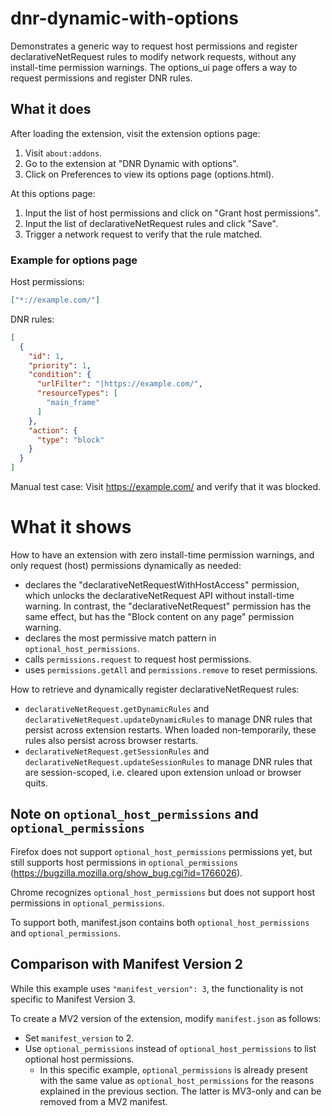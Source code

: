 # dnr-dynamic-with-options

Demonstrates a generic way to request host permissions and register
declarativeNetRequest rules to modify network requests, without any
install-time permission warnings. The options_ui page offers a way to request
permissions and register DNR rules.

## What it does

After loading the extension, visit the extension options page:

1. Visit `about:addons`.
2. Go to the extension at "DNR Dynamic with options".
3. Click on Preferences to view its options page (options.html).

At this options page:

1. Input the list of host permissions and click on "Grant host permissions".
2. Input the list of declarativeNetRequest rules and click "Save".
3. Trigger a network request to verify that the rule matched.

### Example for options page

Host permissions:

```json
["*://example.com/"]
```

DNR rules:

```json
[
  {
    "id": 1,
    "priority": 1,
    "condition": {
      "urlFilter": "|https://example.com/",
      "resourceTypes": [
        "main_frame"
      ]
    },
    "action": {
      "type": "block"
    }
  }
]
```

Manual test case: Visit https://example.com/ and verify that it was blocked.

# What it shows

How to have an extension with zero install-time permission warnings, and only
request (host) permissions dynamically as needed:

- declares the "declarativeNetRequestWithHostAccess" permission, which
  unlocks the declarativeNetRequest API without install-time warning.
  In contrast, the "declarativeNetRequest" permission has the same effect,
  but has the "Block content on any page" permission warning.
- declares the most permissive match pattern in `optional_host_permissions`.
- calls `permissions.request` to request host permissions.
- uses `permissions.getAll` and `permissions.remove` to reset permissions.

How to retrieve and dynamically register declarativeNetRequest rules:

- `declarativeNetRequest.getDynamicRules` and
  `declarativeNetRequest.updateDynamicRules` to manage DNR rules that persist
  across extension restarts. When loaded non-temporarily, these rules also
  persist across browser restarts.
- `declarativeNetRequest.getSessionRules` and
  `declarativeNetRequest.updateSessionRules` to manage DNR rules that are
  session-scoped, i.e. cleared upon extension unload or browser quits.

## Note on `optional_host_permissions` and `optional_permissions`

Firefox does not support `optional_host_permissions` permissions yet, but still
supports host permissions in `optional_permissions`
(https://bugzilla.mozilla.org/show_bug.cgi?id=1766026).

Chrome recognizes `optional_host_permissions` but does not support host
permissions in `optional_permissions`.

To support both, manifest.json contains both `optional_host_permissions` and
`optional_permissions`.

## Comparison with Manifest Version 2

While this example uses `"manifest_version": 3`, the functionality is not
specific to Manifest Version 3.

To create a MV2 version of the extension, modify `manifest.json` as follows:

- Set `manifest_version` to 2.
- Use `optional_permissions` instead of `optional_host_permissions` to list
  optional host permissions.
  -  In this specific example, `optional_permissions` is already present with
     the same value as `optional_host_permissions` for the reasons explained in
     the previous section. The latter is MV3-only and can be removed from a MV2
     manifest.
